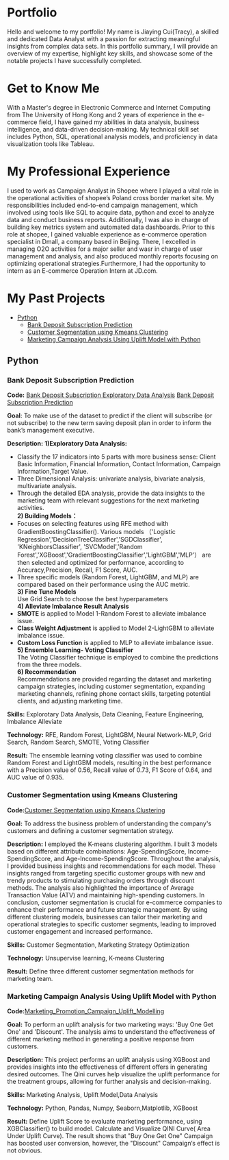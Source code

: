 # Portfolio
Hello and welcome to my portfolio! My name is Jiaying Cui(Tracy), a skilled and dedicated Data Analyst with a passion for extracting meaningful insights from complex data sets. In this portfolio summary, I will provide an overview of my expertise, highlight key skills, and showcase some of the notable projects I have successfully completed.
# Get to Know Me
With a Master's degree in Electronic Commerce and Internet Computing from The University of Hong Kong and 2 years of experience in the e-commerce field, I have gained my abilities in data analysis, business intelligence, and data-driven decision-making. My technical skill set includes Python, SQL, operational analysis models, and proficiency in data visualization tools like Tableau.
# My Professional Experience
I used to work as Campaign Analyst in Shopee where I played a vital role in the operational activities of shopee’s Poland cross border market site. My responsibilities included end-to-end campaign management, which involved using tools like SQL to acquire data, python and excel to analyze data and conduct business reports. Additionally, I was also in charge of building key metrics system and automated data dashboards.  Prior to this role at shopee, I gained valuable experience as e-commerce operation specialist in Dmall, a company based in Beijing. There, I excelled in managing O2O activities for a major seller and wasr in charge of user management and analysis, and also produced monthly reports focusing on optimizing operational strategies.Furthermore, I had the opportunity to intern as an E-commerce Operation Intern at JD.com.
# My Past Projects
- [Python](https://github.com/TracyCJY/TracyCJY/edit/main/README.md#python)
  - [Bank Deposit Subscription Prediction](https://github.com/TracyCJY/TracyCJY/edit/main/README.md#bank-deposit-subscription-prediction)
  - [Customer Segmentation using Kmeans Clustering](https://github.com/TracyCJY/TracyCJY/edit/main/README.md#customer-segmentation-using-kmeans-clustering)
  - [Marketing Campaign Analysis Using Uplift Model with Python](https://github.com/TracyCJY/TracyCJY/edit/main/README.md#marketing-campaign-analysis-using-uplift-model-with-python)

 

## Python
### Bank Deposit Subscription Prediction 
**Code:** [Bank Deposit Subscription Exploratory Data Analysis](https://github.com/TracyCJY/-Bank-Saving-Deposit-Subscription-Plan-Campaign/blob/main/Bank_Deposit_Subscription_EDA.ipynb)
[Bank Deposit Subscription Prediction](https://github.com/TracyCJY/-Bank-Saving-Deposit-Subscription-Plan-Campaign/blob/main/Bank_Deposit_Subscription_Prediction.ipynb)

**Goal**: To make use of the dataset to predict if the client will subscribe (or not subscribe) to the new term saving deposit plan in order to inform the bank’s management executive.

**Description:** **1)Exploratory Data Analysis:**      
- Classify the 17 indicators into 5 parts with more business sense: Client Basic Information, Financial Information, Contact Information, Campaign Information,Target Value.
- Three Dimensional Analysis: univariate analysis, bivariate analysis, multivariate analysis.     
- Through the detailed EDA analysis, provide the data insights to the marketing team with relevant suggestions for the next marketing activities.       
  **2) Building Models：**   
- Focuses on selecting features using RFE method with GradientBoostingClassifier(). Various models （'Logistic Regression','DecisionTreeClassifier','SGDClassifier', 'KNeighborsClassifier', 'SVCModel','Random Forest','XGBoost','GradientBoostingClassifier','LightGBM','MLP'） are then selected and optimized for performance, according to Accuracy,Precision, Recall, F1 Score, AUC.    
- Three specific models (Random Forest, LightGBM, and MLP) are compared based on their performance using the AUC metric.    
  **3) Fine Tune Models**     
Use Grid Search to choose the best hyperparameters      
  **4) Alleviate Imbalance Result Analysis**    
- **SMOTE** is applied to Model 1-Random Forest to alleviate imbalance issue. 
- **Class Weight Adjustment** is applied to Model 2-LightGBM to alleviate imbalance issue. 
- **Custom Loss Function** is applied to MLP to alleviate imbalance issue.    
  **5) Ensemble Learning- Voting Classifier**   
The Voting Classifier technique is employed to combine the predictions from the three models.   
**6) Recommendation**     
Recommendations are provided regarding the dataset and marketing campaign strategies, including customer segmentation, expanding marketing channels, refining phone contact skills, targeting potential clients, and adjusting marketing time.      

**Skills:** Explorotary Data Analysis, Data Cleaning, Feature Engineering, Imbalance Alleviate

**Technology:** RFE, Random Forest, LightGBM, Neural Network-MLP, Grid Search, Random Search, SMOTE, Voting Classifier

**Result:** The ensemble learning voting classifier was used to combine Random Forest and LightGBM models, resulting in the best performance with a Precision value of 0.56, Recall value of 0.73, F1 Score of 0.64, and AUC value of 0.935.

### Customer Segmentation using Kmeans Clustering
**Code:**[Customer Segmentation using Kmeans Clustering](https://github.com/TracyCJY/Customer-Analysis-Unsupervised-Learning-/blob/main/Kmeans.ipynb)

**Goal:** To address the business problem of understanding the company's customers and defining a customer segmentation strategy.

**Description:**  I employed the K-means clustering algorithm. I built 3 models based on different attribute combinations: Age-SpendingScore, Income-SpendingScore, and Age-Income-SpendingScore. Throughout the analysis, I provided business insights and recommendations for each model. These insights ranged from targeting specific customer groups with new and trendy products to stimulating purchasing orders through discount methods. The analysis also highlighted the importance of Average Transaction Value (ATV) and maintaining high-spending customers. In conclusion, customer segmentation is crucial for e-commerce companies to enhance their performance and future strategic management. By using different clustering models, businesses can tailor their marketing and operational strategies to specific customer segments, leading to improved customer engagement and increased performance.

**Skills:** Customer Segmentation, Marketing Strategy Optimization

**Technology:** Unsupervise learning, K-means Clustering

**Result:** Define three different customer segmentation methods for marketing team.




### Marketing Campaign Analysis Using Uplift Model with Python
**Code:**[Marketing_Promotion_Campaign_Uplift_Modelling](https://github.com/TracyCJY/Uplift-Model/blob/main/Marketing_Promotion_Campaign_Uplift_Modelling.ipynb)    

**Goal:** To perform an uplift analysis for two marketing ways: 'Buy One Get One' and 'Discount'. The analysis aims to understand the effectiveness of different marketing method in generating a positive response from customers.   

**Description:** This project performs an uplift analysis using XGBoost and provides insights into the effectiveness of different offers in generating desired outcomes. The Qini curves help visualize the uplift performance for the treatment groups, allowing for further analysis and decision-making.

**Skills:** Marketing Analysis, Uplift Model,Data Analysis

**Technology:** Python, Pandas, Numpy, Seaborn,Matplotlib, XGBoost

**Result:** Define Uplift Score to evaluate marketing performance, using XGBClassifier() to build model. Calculate and Visualize QINI Curve( Area Under Uplift Curve). The result shows that "Buy One Get One" Campaign has boosted user conversion, however, the "Discount" Campaign‘s effect is not obvious.



